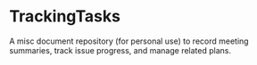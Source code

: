 # TrackingTasks
A misc document repository (for personal use) to record meeting summaries, track issue progress, and manage related plans.
